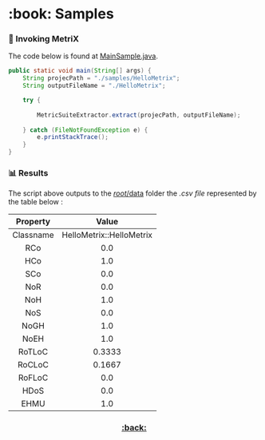 <h1 name="metrix-samples">:book: Samples</h1>

### :crystal_ball: Invoking MetriX
The code below is found at [MainSample.java](MainSample.java).  
```java
public static void main(String[] args) {
	String projecPath = "./samples/HelloMetrix";
	String outputFileName = "./HelloMetrix";

	try {
	
		MetricSuiteExtractor.extract(projecPath, outputFileName);
		
	} catch (FileNotFoundException e) {
		e.printStackTrace();
	}
}
```

### :bar_chart: Results
The script above outputs to the [*root*/data](https://github.com/FlavioFS/MetriX/tree/master/data) folder the *.csv file* represented by the table below :


| Property  | Value |
| :------: | :-----------: |
| Classname | HelloMetrix::HelloMetrix |
| RCo | 0.0 |
| HCo | 1.0 |
| SCo | 0.0 |
| NoR | 0.0 |
| NoH | 1.0 |
| NoS | 0.0 |
| NoGH | 1.0 |
| NoEH | 1.0 |
| RoTLoC | 0.3333 |
| RoCLoC | 0.1667 |
| RoFLoC | 0.0 |
| HDoS | 0.0 |
| EHMU | 1.0 |


<h3 align="center"><a href="https://github.com/FlavioFS/MetriX/#metrix-home">:back:</a></div>
